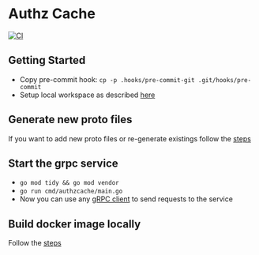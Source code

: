 # Authz Cache

[![CI](https://github.com/descope/authzcache/actions/workflows/ci.yml/badge.svg?branch=main)](https://github.com/descope/authzcache/actions/workflows/ci.yml)

## Getting Started
- Copy pre-commit hook: `cp -p .hooks/pre-commit-git .git/hooks/pre-commit`
- Setup local workspace as described [here](https://www.notion.so/descope/Go-local-environment-Setup-d8f4917ea299450a8599a21d0850e98d#1e65e79f383f4327924b70dad8a48b89)

## Generate new proto files
If you want to add new proto files or re-generate existings follow the [steps](https://www.notion.so/descope/Go-local-environment-Setup-d8f4917ea299450a8599a21d0850e98d#125f78ab95444d71a1f9cc0c0fc1defc)

## Start the grpc service
- `go mod tidy && go mod vendor` 
- `go run cmd/authzcache/main.go`
- Now you can use any [gRPC client](https://www.notion.so/descope/gRPC-clients-a7a9ff6af88e4d6aa5f6a10eb34edb04) to send requests to the service

## Build docker image locally
Follow the [steps](https://www.notion.so/descope/Go-local-environment-Setup-d8f4917ea299450a8599a21d0850e98d#89a337f609bb40ff9563fa6c7f06f152)
